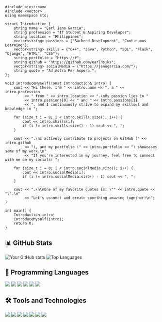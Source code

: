 ```
#include <iostream>
#include <vector>
using namespace std;

struct Introduction {
    string name = "Earl Jeno Garcia";
    string profession = "IT Student & Aspiring Developer";
    string location = "Philippines";
    vector<string> passions = {"Backend Development", "Continuous Learning"};
    vector<string> skills = {"C++", "Java", Python", "SQL", "Flask", "Django", "HTML", "CSS"};
    string portfolio = "https://#";
    string github = "https://github.com/earlhsjks";
    vector<string> socialMedia = {"https://jenogarcia.com/"};
    string quote = "Ad Astra Per Aspera.";
};

void introduceMyself(const Introduction& intro) {
    cout << "Hi there, I'm " << intro.name << ", a " << intro.profession 
         << " from " << intro.location << ".\nMy passion lies in " 
         << intro.passions[0] << " and " << intro.passions[1] 
         << ", and I continuously strive to expand my skillset and knowledge in ";

    for (size_t i = 0; i < intro.skills.size(); i++) {
        cout << intro.skills[i];
        if (i != intro.skills.size() - 1) cout << ", ";
    }

    cout << ".\nI actively contribute to projects on GitHub (" << intro.github 
         << "), and my portfolio (" << intro.portfolio << ") showcases some of my work.\n"
         << "If you're interested in my journey, feel free to connect with me on my socials: ";

    for (size_t i = 0; i < intro.socialMedia.size(); i++) {
        cout << intro.socialMedia[i];
        if (i != intro.socialMedia.size() - 1) cout << ", ";
    }

    cout << ".\n\nOne of my favorite quotes is: \"" << intro.quote << "\".\n"
         << "Let's connect and create something amazing together!\n";
}

int main() {
    Introduction intro;
    introduceMyself(intro);
    return 0;
}
```

## 📊 GitHub Stats  
![Your GitHub stats](https://github-readme-stats.vercel.app/api?username=earlhsjks&show_icons=true&theme=dark) ![Top Languages](https://github-readme-stats.vercel.app/api/top-langs/?username=earlhsjks&layout=compact&theme=dark)

## 🚀 Programming Languages
<p align="left">
  <img src="https://img.shields.io/badge/C++-00599C?style=for-the-badge&logo=c%2B%2B&logoColor=white"/>
  <img src="https://img.shields.io/badge/Java-007396?style=for-the-badge&logo=java&logoColor=white"/>
  <img src="https://img.shields.io/badge/Python-3776AB?style=for-the-badge&logo=python&logoColor=white"/>
  <img src="https://img.shields.io/badge/HTML-E34F26?style=for-the-badge&logo=html5&logoColor=white"/>
  <img src="https://img.shields.io/badge/CSS-1572B6?style=for-the-badge&logo=css3&logoColor=white"/>
  <img src="https://img.shields.io/badge/SQL-4479A1?style=for-the-badge&logo=sqlite&logoColor=white"/>
</p>

## 🛠 Tools and Technologies
<p align="left">
  <img src="https://img.shields.io/badge/-Flask-000000?style=for-the-badge&logo=flask&logoColor=white"/>
  <img src="https://img.shields.io/badge/-Django-092E20?style=for-the-badge&logo=django&logoColor=white"/>
  <img src="https://img.shields.io/badge/-Bootstrap-7952B3?style=for-the-badge&logo=bootstrap&logoColor=white"/>
  <img src="https://img.shields.io/badge/-Git-F05032?style=for-the-badge&logo=git&logoColor=white"/>
  <img src="https://img.shields.io/badge/-GitHub-181717?style=for-the-badge&logo=github&logoColor=white"/>
  <img src="https://img.shields.io/badge/-VS_Code-007ACC?style=for-the-badge&logo=visual%20studio%20code&logoColor=white"/>
  <img src="https://img.shields.io/badge/-MySQL-4479A1?style=for-the-badge&logo=mysql&logoColor=white"/>
</p>

